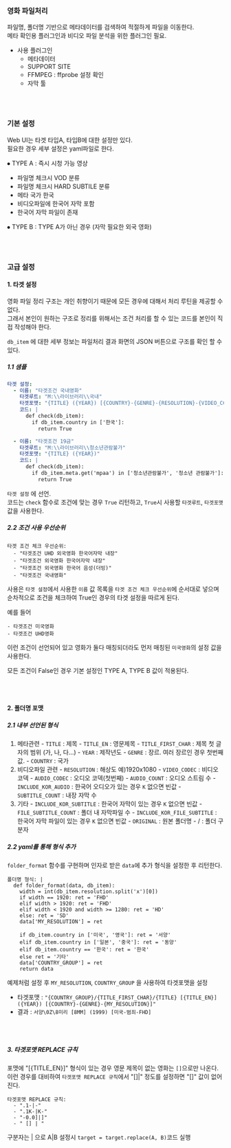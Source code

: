 ### 영화 파일처리

파일명, 폴더명 기반으로 메타데이터를 검색하여 적절하게 파일을 이동한다.  
메타 확인용 플러그인과 비디오 파일 분석을 위한 플러그인 필요.

  - 사용 플러그인 
    - 메타데이터 
    - SUPPORT SITE
    - FFMPEG : ffprobe 설정 확인
    - 자막 툴
  
<br><br>  



### 기본 설정

Web UI는 타겟 타입A, 타입B에 대한 설정만 있다.  
필요한 경우 세부 설정은 yaml파일로 한다.

⦁ TYPE A : 즉시 시청 가능 영상
  - 파일명 체크시 VOD 분류
  - 파일명 체크시 HARD SUBTILE 분류
  - 메타 국가 한국
  - 비디오파일에 한국어 자막 포함
  - 한국어 자막 파일이 존재

⦁ TYPE B : TYPE A가 아닌 경우 (자막 필요한 외국 영화)


<br><br>

### 고급 설정

#### 1. 타겟 설정

  영화 파일 정리 구조는 개인 취향이기 때문에 모든 경우에 대해서 처리 루틴을 제공할 수 없다.  
  그래서 본인이 원하는 구조로 정리를 위해서는 조건 처리를 할 수 있는 코드를 본인이 직접 작성해야 한다.

  `db_item` 에 대한 세부 정보는 파일처리 결과 화면의 JSON 버튼으로 구조를 확인 할 수 있다.

##### 1.1 샘플
  ```yaml
  타겟 설정:
    - 이름: "타겟조건 국내영화"
      타겟루트: "M:\\라이브러리\\국내"
      타겟포맷: "{TITLE} ({YEAR}) [{COUNTRY}-{GENRE}-{RESOLUTION}-{VIDEO_CODEC}-{AUDIO_CODEC}.{AUDIO_COUNT}{INCLUDE_KOR_AUDIO}-{SUBTITLE_COUNT}{INCLUDE_KOR_SUBTITLE}.{FILE_SUBTITLE_COUNT}{INCLUDE_KOR_FILE_SUBTITLE}]"
      코드: |
        def check(db_item):
          if db_item.country in ['한국']:
            return True

    - 이름: "타겟조건 19금"
      타겟루트: "M:\\라이브러리\\청소년관람불가"
      타겟포맷: "{TITLE} ({YEAR})"
      코드: |
        def check(db_item):
          if db_item.meta.get('mpaa') in ['청소년관람불가', '청소년 관람불가']: 
            return True
  ```
  `타겟 설정` 에 선언.  
  코드는 `check` 함수로 조건에 맞는 경우 `True` 리턴하고, `True`시 사용할 `타겟루트`, `타겟포맷` 값을 사용한다.

##### 2.2 조건 사용 우선순위
  ```
  타겟 조건 체크 우선순위:
    - "타겟조건 UHD 외국영화 한국어자막 내장"
    - "타겟조건 외국영화 한국어자막 내장"
    - "타겟조건 외국영화 한국어 음성(더빙)"
    - "타겟조건 국내영화"
  ```

  사용은 `타겟 설정`에서 사용한 `이름` 값 목록을 `타겟 조건 체크 우선순위`에 순서대로 넣으며 순차적으로 조건을 체크하여 True인 경우의 타겟 설정을 따르게 된다.

  예를 들어 
  ```
  - 타겟조건 미국영화
  - 타겟조건 UHD영화
  ```

  이런 조건이 선언되어 있고 영화가 둘다 매칭되더라도 먼저 매칭된 `미국영화`의 설정 값을 사용한다.

  모든 조건이 False인 경우 기본 설정인 TYPE A, TYPE B 값이 적용된다.

<br><br>

#### 2. 폴더명 포맷

##### 2.1 내부 선언된 형식
  1. 메타관련
    - `TITLE` : 제목
    - `TITLE_EN` : 영문제목
    - `TITLE_FIRST_CHAR` : 제목 첫 글자의 범위 (가, 나, 다...)
    - `YEAR` : 제작년도
    - `GENRE` : 장르. 여러 장르인 경우 첫번째 값.
    - `COUNTRY` : 국가
  2. 비디오파일 관련
    - `RESOLUTION` : 해상도 예)1920x1080 
    - `VIDEO_CODEC` : 비디오 코덱
    - `AUDIO_CODEC` : 오디오 코덱(첫번째)
    - `AUDIO_COUNT` : 오디오 스트림 수
    - `INCLUDE_KOR_AUDIO` : 한국어 오디오가 있는 경우 `K` 없으면 빈값
    - `SUBTITLE_COUNT` : 내장 자막 수
  3. 기타
    - `INCLUDE_KOR_SUBTITLE` : 한국어 자막이 있는 경우 `K` 없으면 빈값
    - `FILE_SUBTITLE_COUNT` : 폴더 내 자막파일 수
    - `INCLUDE_KOR_FILE_SUBTITLE` : 한국어 자막 파일이 있는 경우 `K` 없으면 빈값
    - `ORIGINAL` : 원본 폴더명
    - / : 폴더 구분자


##### 2.2 yaml를 통해 형식 추가

  `folder_format` 함수를 구현하며 인자로 받은 `data`에 추가 형식을 설정한 후 리턴한다.


  ```
  폴더명 형식: |
    def folder_format(data, db_item):
      width = int(db_item.resolution.split('x')[0])
      if width == 1920: ret = 'FHD'
      elif width > 1920: ret = 'FHD'
      elif width < 1920 and width >= 1280: ret = 'HD'
      else: ret = 'SD'
      data['MY_RESOLUTION'] = ret

      if db_item.country in ['미국', '영국']: ret = '서양'
      elif db_item.country in ['일본', '중국']: ret = '동양'
      elif db_item.country == '한국': ret = '한국'
      else ret = '기타'
      data['COUNTRY_GROUP'] = ret
      return data
  ```
  
  예제처럼 설정 후 `MY_RESOLUTION`, `COUNTRY_GROUP` 을 사용하여 타겟포맷을 설정  
  - 타겟포맷 : `"{COUNTRY_GROUP}/{TITLE_FIRST_CHAR}/{TITLE} [{TITLE_EN}] ({YEAR}) [{COUNTRY}-{GENRE}-{MY_RESOLUTION}]"`
  - 결과 : `서양\0Z\8미리 [8MM] (1999) [미국-범죄-FHD]`


<br><br>

##### 3. 타겟포맷 REPLACE 규칙

포맷에 "[{TITLE_EN}]" 형식이 있는 경우 영문 제목이 없는 영화는 `[]`으로만 나온다.  
이런 경우를 대비하여 `타겟포맷 REPLACE 규칙`에서 "[]|" 정도를 설정하면 "[]" 값이 없어진다.

```
타겟포맷 REPLACE 규칙:
  - ".1-|-"
  - ".1K-|K-"
  - "-0.0]|]"
  - " [] | "

```
구분자는 | 으로 A|B 설정시 `target = target.replace(A, B)`코드 실행



